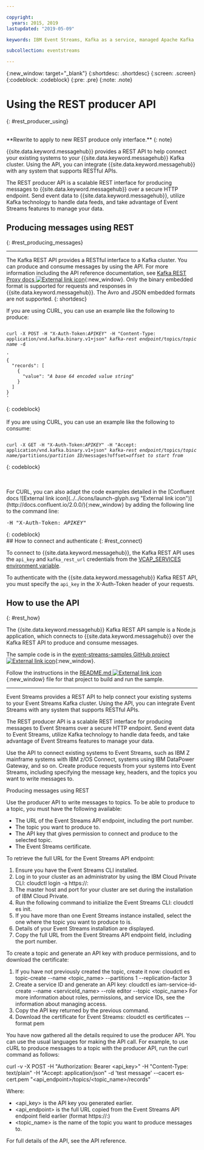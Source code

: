 ```yaml
---

copyright:
  years: 2015, 2019
lastupdated: "2019-05-09"

keywords: IBM Event Streams, Kafka as a service, managed Apache Kafka

subcollection: eventstreams

---
```


{:new_window: target="_blank"}
{:shortdesc: .shortdesc}
{:screen: .screen}
{:codeblock: .codeblock}
{:pre: .pre}
{:note: .note}

# Using the REST producer API
{: #rest_producer_using}


<br/>
**Rewrite to apply to new REST produce only interface.**
{: note}

{{site.data.keyword.messagehub}} provides a REST API to help connect your existing systems to your {{site.data.keyword.messagehub}} Kafka cluster. Using the API, you can integrate {{site.data.keyword.messagehub}} with any system that supports RESTful APIs.

The REST producer API is a scalable REST interface for producing messages to {{site.data.keyword.messagehub}} over a secure HTTP endpoint. Send event data to {{site.data.keyword.messagehub}}, utilize Kafka technology to handle data feeds, and take advantage of Event Streams features to manage your data.


## Producing messages using REST
{: #rest_producing_messages}


------------
The Kafka REST API provides a RESTful interface to a Kafka
cluster. You can produce and consume messages by using the
API. For more information including the API reference documentation, see [Kafka REST Proxy docs ![External link icon](../../icons/launch-glyph.svg "External link icon")](https://docs.confluent.io/2.0.0/kafka-rest/docs/index.html){:new_window}. Only the binary embedded format is supported for requests and responses in {{site.data.keyword.messagehub}}. The Avro and JSON embedded formats are not supported.
{: shortdesc}

If you are using CURL, you can use an example like the following to produce:
<pre class="pre"><code>
curl -X POST -H "X-Auth-Token:<var class="keyword varname">APIKEY</var>" -H "Content-Type: application/vnd.kafka.binary.v1+json" <var class="keyword varname">kafka-rest endpoint</var>/topics/<var class="keyword varname">topic name</var> -d 

'
{
  "records": [
    {
      "value": "<var class="keyword varname">A base 64 encoded value string</var>"
    }
  ]
}
'
</code></pre>
{: codeblock}
<br/>
<br/>
If you are using CURL, you can use an example like the following to consume:
<pre class="pre"><code>
curl -X GET -H "X-Auth-Token:<var class="keyword varname">APIKEY</var>" -H "Accept: application/vnd.kafka.binary.v1+json" <var class="keyword varname">kafka-rest endpoint</var>/topics/<var class="keyword varname">topic name</var>/partitions/<var class="keyword varname">partition ID</var>/messages?offset=<var class="keyword varname">offset to start from</var>
</code></pre>
{: codeblock}

<br/>
<br/>
For CURL, you can also adapt the code
examples detailed in the [Confluent docs ![External link icon](../../icons/launch-glyph.svg "External link icon")](http://docs.confluent.io/2.0.0/){:new_window} by adding the following line to the command line:
<pre class="pre">-H "X-Auth-Token: <var class="keyword varname">APIKEY</var>"</pre>
{: codeblock}

<br/>
## How to connect and authenticate
{: #rest_connect}

<!-- info was in eventstreams066.md -->

To connect to {{site.data.keyword.messagehub}}, the Kafka REST API uses the <code>api_key</code> and <code>kafka_rest_url</code>
credentials from the [VCAP_SERVICES environment variable](/docs/services/EventStreams?topic=eventstreams-connecting#connect_standard_cf).

To authenticate with the {{site.data.keyword.messagehub}} Kafka REST API, you must specify the <code>api_key</code> in the X-Auth-Token header of your requests.


## How to use the API
{: #rest_how}

<!-- info was in eventstreams097.md -->

The {{site.data.keyword.messagehub}} Kafka REST API sample is a Node.js application, which connects to {{site.data.keyword.messagehub}} over the Kafka REST API to produce and consume messages.

The sample code is in the [event-streams-samples GitHub project ![External link icon](../../icons/launch-glyph.svg "External link icon")](https://github.com/ibm-messaging/event-streams-samples/tree/master/kafka-nodejs-console-sample){:new_window}.

Follow the instructions in the [README.md ![External link icon](../../icons/launch-glyph.svg "External link icon")](https://github.com/ibm-messaging/event-streams-samples/tree/master/kafka-nodejs-console-sample){:new_window} file for that project to build and run the sample.

------------
Event Streams provides a REST API to help connect your existing systems to your Event Streams Kafka cluster. Using the API, you can integrate Event Streams with any system that supports RESTful APIs.

The REST producer API is a scalable REST interface for producing messages to Event Streams over a secure HTTP endpoint. Send event data to Event Streams, utilize Kafka technology to handle data feeds, and take advantage of Event Streams features to manage your data.

Use the API to connect existing systems to Event Streams, such as IBM Z mainframe systems with IBM z/OS Connect, systems using IBM DataPower Gateway, and so on. Create produce requests from your systems into Event Streams, including specifying the message key, headers, and the topics you want to write messages to.


Producing messages using REST

Use the producer API to write messages to topics. To be able to produce to a topic, you must have the following available:

* The URL of the Event Streams API endpoint, including the port number.
* The topic you want to produce to.
* The API key that gives permission to connect and produce to the selected topic.
* The Event Streams certificate.

To retrieve the full URL for the Event Streams API endpoint:

1. Ensure you have the Event Streams CLI installed.
2. Log in to your cluster as an administrator by using the IBM Cloud Private CLI:
    cloudctl login -a https://<Cluster Master Host>:<Cluster Master API Port>
3. The master host and port for your cluster are set during the installation of IBM Cloud Private.
 4. Run the following command to initialize the Event Streams CLI: cloudctl es init.
5. If you have more than one Event Streams instance installed, select the one where the topic you want to produce to is.
6. Details of your Event Streams installation are displayed.
7. Copy the full URL from the Event Streams API endpoint field, including the port number.

To create a topic and generate an API key with produce permissions, and to download the certificate:

1. If you have not previously created the topic, create it now:
    cloudctl es topic-create --name <topic_name> --partitions 1 --replication-factor 3
2. Create a service ID and generate an API key:
    cloudctl es iam-service-id-create --name <serviceId_name> --role editor --topic <topic_name>
For more information about roles, permissions, and service IDs, see the information about managing access.
3. Copy the API key returned by the previous command.
4. Download the certificate for Event Streams:
    cloudctl es certificates --format pem

You have now gathered all the details required to use the producer API. You can use the usual languages for making the API call. For example, to use cURL to produce messages to a topic with the producer API, run the curl command as follows:

curl -v -X POST -H "Authorization: Bearer <api_key>" -H "Content-Type: text/plain" -H "Accept: application/json" -d 'test message' --cacert es-cert.pem "<api_endpoint>/topics/<topic_name>/records"

Where:

* <api_key> is the API key you generated earlier.
* <api_endpoint> is the full URL copied from the Event Streams API endpoint field earlier (format https://<host>:<port>)
* <topic_name> is the name of the topic you want to produce messages to.

For full details of the API, see the API reference.





